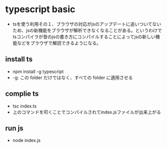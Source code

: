 # typescript basic
- tsを使う利用その１、ブラウザの対応がjsのアップデートに追いついてないため、jsの新機能をブラウザが解析できなくなることがある。というわけでtsコンパイラが昔のjsの書き方にコンパイルすることによってjsの新しい機能などをブラウザで解読できるようになる。

## install ts

- npm install -g typescript
- -g: この folder だけではなく、すべての folder に適用させる

## complie ts

- tsc index.ts
- 上のコマンドを叩くことでコンパイルされてindex.jsファイルが出来上がる

## run js

- node index.js
